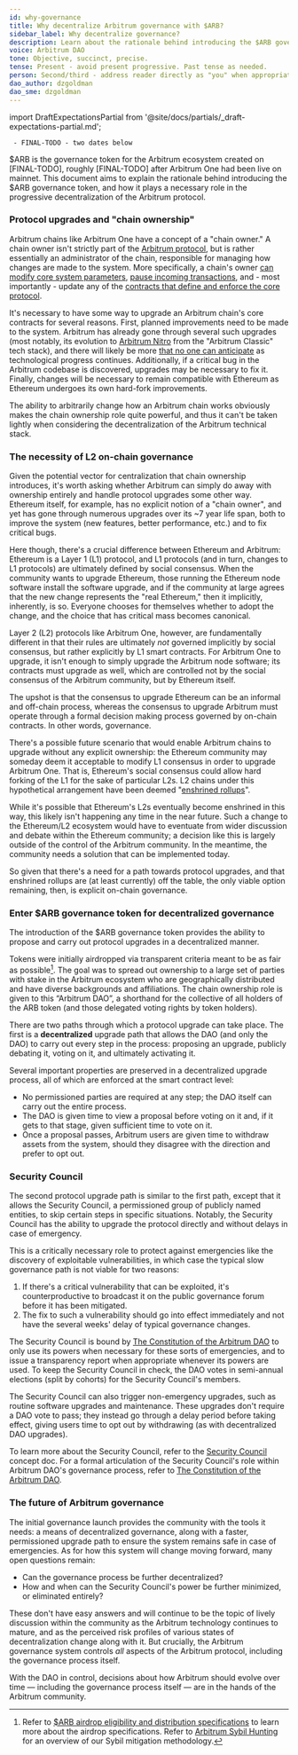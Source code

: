 ```yaml
---
id: why-governance
title: Why decentralize Arbitrum governance with $ARB?
sidebar_label: Why decentralize governance?
description: Learn about the rationale behind introducing the $ARB governance token, and the important role it plays in the progressive decentralization of the Arbitrum protocol.
voice: Arbitrum DAO
tone: Objective, succinct, precise.
tense: Present - avoid present progressive. Past tense as needed.
person: Second/third - address reader directly as "you" when appropriate, refer to the DAO as the DAO, not as "we".
dao_author: dzgoldman
dao_sme: dzgoldman
---
```


import DraftExpectationsPartial from '@site/docs/partials/_draft-expectations-partial.md'; 

<DraftExpectationsPartial />

```
 - FINAL-TODO - two dates below
```


<a data-quicklook-from="arb">$ARB</a> is the governance token for the Arbitrum ecosystem created on [FINAL-TODO], roughly [FINAL-TODO] after <a data-quicklook-from="arbitrum-one">Arbitrum One</a> had been live on mainnet. This document aims to explain the rationale behind introducing the $ARB <a data-quicklook-from="governance-token">governance token</a>, and how it plays a necessary role in the <a data-quicklook-from="progressive-decentralization">progressive decentralization</a> of the Arbitrum protocol.

### Protocol upgrades and "chain ownership"

Arbitrum chains like Arbitrum One have a concept of a "<a data-quicklook-from="arbitrum-chain-owner">chain owner</a>." A chain owner isn't strictly part of the [Arbitrum protocol](https://github.com/OffchainLabs/nitro/blob/master/docs/Nitro-whitepaper.pdf), but is rather essentially an administrator of the chain, responsible for managing how changes are made to the system. More specifically, a chain's owner [can modify core system parameters](https://developer.arbitrum.io/arbos/precompiles#ArbOwner), [pause incoming transactions](https://github.com/OffchainLabs/nitro/blob/f1866a8be0deb6209d47319eeeced06c2b16b5a4/contracts/src/bridge/Inbox.sol#L106), and - most importantly - update any of the [contracts that define and enforce the core protocol](https://developer.arbitrum.io/useful-addresses).

It's necessary to have some way to upgrade an Arbitrum chain's core contracts for several reasons. First, planned improvements need to be made to the system. Arbitrum has already gone through several such upgrades (most notably, its evolution to [Arbitrum Nitro](https://developer.arbitrum.io/why-nitro#nitro-vs-classic) from the "Arbitrum Classic" tech stack), and there will likely be more [that no one can anticipate](https://twitter.com/sgoldfed/status/1570262560947183617?s=20&t=R1VBQFAB5BaVUwjs1ur0xQ) as technological progress continues. Additionally, if a critical bug in the Arbitrum codebase is discovered, upgrades may be necessary to fix it. Finally, changes will be necessary to remain compatible with Ethereum as Ethereum undergoes its own hard-fork improvements.

The ability to arbitrarily change how an Arbitrum chain works obviously makes the chain ownership role quite powerful, and thus it can't be taken lightly when considering the decentralization of the Arbitrum technical stack.

### The necessity of L2 on-chain governance

Given the potential vector for centralization that chain ownership introduces, it's worth asking whether Arbitrum can simply do away with ownership entirely and handle protocol upgrades some other way. Ethereum itself, for example, has no explicit notion of a "chain owner", and yet has gone through numerous upgrades over its ~7 year life span, both to improve the system (new features, better performance, etc.) and to fix critical bugs.

Here though, there's a crucial difference between Ethereum and Arbitrum: Ethereum is a <a data-quicklook-from='layer-1-l1'>Layer 1 (L1)</a> protocol, and L1 protocols (and in turn, changes to L1 protocols) are ultimately defined by <a data-quicklook-from='offchain-governance'>social consensus</a>. When the community wants to upgrade Ethereum, those running the Ethereum node software install the software upgrade, and if the community at large agrees that the new change represents the "real Ethereum," then it implicitly, inherently, is so. Everyone chooses for themselves whether to adopt the change, and the choice that has critical mass becomes canonical.

<a data-quicklook-from='layer-2-l2'>Layer 2 (L2) </a>protocols like Arbitrum One, however, are fundamentally different in that their rules are ultimately *not* governed implicitly by social consensus, but rather explicitly by L1 smart contracts. For Arbitrum One to upgrade, it isn't enough to simply upgrade the Arbitrum node software; its contracts must upgrade as well, which are controlled not by the social consensus of the Arbitrum community, but by Ethereum itself.

The upshot is that the consensus to upgrade Ethereum can be an informal and off-chain process, whereas the consensus to upgrade Arbitrum must operate through a formal decision making process governed by on-chain contracts. In other words, governance.

There's a possible future scenario that would enable Arbitrum chains to upgrade without any explicit ownership: the Ethereum community may someday deem it acceptable to modify L1 consensus in order to upgrade Arbitrum One. That is, Ethereum's social consensus could allow hard forking of the L1 for the sake of particular L2s. L2 chains under this hypothetical arrangement have been deemed "[enshrined rollups](https://twitter.com/apolynya/status/1511623766664966146?s=20&t=u3HjXgi2UFK5kGOXy1_QCA)".

While it's possible that Ethereum's L2s eventually become enshrined in this way, this likely isn't happening any time in the near future. Such a change to the Ethereum/L2 ecosystem would have to eventuate from wider discussion and debate within the Ethereum community; a decision like this is largely outside of the control of the Arbitrum community. In the meantime, the community needs a solution that can be implemented today.

So given that there's a need for a path towards protocol upgrades, and that enshrined rollups are (at least currently) off the table, the only viable option remaining, then, is explicit on-chain governance.




### Enter $ARB governance token for decentralized governance

The introduction of the $ARB governance token provides the ability to propose and carry out protocol upgrades in a decentralized manner.

Tokens were initially <a data-quicklook-from='qqqairdrop'>airdropped</a> via transparent criteria meant to be as fair as possible[^1]. The goal was to spread out ownership to a large set of parties with stake in the Arbitrum ecosystem who are geographically distributed and have diverse backgrounds and affiliations. The chain ownership role is given to this <a data-quicklook-from='arbitrum-dao'>“Arbitrum DAO”</a>, a shorthand for the collective of all holders of the ARB token (and those delegated voting rights by token holders). 

There are two paths through which a protocol upgrade can take place. The first is a **decentralized** upgrade path that allows the DAO (and only the DAO) to carry out every step in the process: proposing an upgrade, publicly debating it, voting on it, and ultimately activating it.

Several important properties are preserved in a decentralized upgrade process, all of which are enforced at the smart contract level:

- No permissioned parties are required at any step; the DAO itself can carry out the entire process.
- The DAO is given time to view a proposal before voting on it and, if it gets to that stage, given sufficient time to vote on it.
- Once a proposal passes, Arbitrum users are given time to withdraw assets from the system, should they disagree with the direction and prefer to opt out.


### Security Council

The second protocol upgrade path is similar to the first path, except that it allows the <a data-quicklook-from='security-council'>Security Council</a>, a permissioned group of publicly named entities, to skip certain steps in specific situations. Notably, the Security Council has the ability to upgrade the protocol directly and without delays in case of emergency.

This is a critically necessary role to protect against emergencies like the discovery of exploitable vulnerabilities, in which case the typical slow governance path is not viable for two reasons:

1. If there's a critical vulnerability that can be exploited, it's counterproductive to broadcast it on the public governance forum before it has been mitigated.
2. The fix to such a vulnerability should go into effect immediately and not have the several weeks' delay of typical governance changes.

The Security Council is bound by [The Constitution of the Arbitrum DAO](./dao-constitution.md) to only use its powers when necessary for these sorts of emergencies, and to issue a <a data-quicklook-from='transparency-report'>transparency report</a> when appropriate whenever its powers are used. To keep the Security Council in check, the DAO votes in semi-annual elections (split by cohorts) for the Security Council's members.

The Security Council can also trigger non-emergency upgrades, such as routine software upgrades and maintenance. These upgrades don't require a DAO vote to pass; they instead go through a delay period before taking effect, giving users time to opt out by withdrawing (as with decentralized DAO upgrades).

To learn more about the Security Council, refer to the [Security Council](./concepts/security-council.md) concept doc. For a formal articulation of the Security Council's role within Arbitrum DAO's governance process, refer to [The Constitution of the Arbitrum DAO](./dao-constitution).


### The future of Arbitrum governance

The initial governance launch provides the community with the tools it needs: a means of decentralized governance, along with a faster, permissioned upgrade path to ensure the system remains safe in case of emergencies. As for how this system will change moving forward, many open questions remain:

- Can the governance process be further decentralized?
- How and when can the Security Council's power be further minimized, or eliminated entirely?

These don't have easy answers and will continue to be the topic of lively discussion within the community as the Arbitrum technology continues to mature, and as the perceived risk profiles of various states of decentralization change along with it. But crucially, the Arbitrum governance system controls *all* aspects of the Arbitrum protocol, including the governance process itself.

With the DAO in control, decisions about how Arbitrum should evolve over time — including the governance process itself — are in the hands of the Arbitrum community.


[^1]: Refer to [$ARB airdrop eligibility and distribution specifications](./airdrop-eligibility-distribution.md) to learn more about the airdrop specifications. Refer to [Arbitrum Sybil Hunting](https://github.com/OffchainLabs/arb-sybil/tree/master/v2) for an overview of our Sybil mitigation methodology.